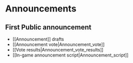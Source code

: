 Announcements
=============

First Public announcement
-------------------------

-   [[Announcement]] drafts
-   [[Announcement vote|Announcement_vote]]
-   [[Vote results|Announcement_vote_results]]
-   [[In-game announcement script|Announcement_script]]

